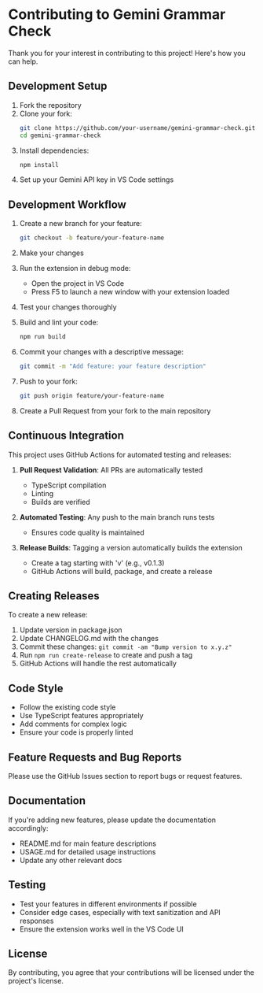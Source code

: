 # Contributing to Gemini Grammar Check

Thank you for your interest in contributing to this project! Here's how you can help.

## Development Setup

1. Fork the repository
2. Clone your fork:
   ```bash
   git clone https://github.com/your-username/gemini-grammar-check.git
   cd gemini-grammar-check
   ```
3. Install dependencies:
   ```bash
   npm install
   ```
4. Set up your Gemini API key in VS Code settings

## Development Workflow

1. Create a new branch for your feature:
   ```bash
   git checkout -b feature/your-feature-name
   ```

2. Make your changes

3. Run the extension in debug mode:
   - Open the project in VS Code
   - Press F5 to launch a new window with your extension loaded

4. Test your changes thoroughly

5. Build and lint your code:
   ```bash
   npm run build
   ```

6. Commit your changes with a descriptive message:
   ```bash
   git commit -m "Add feature: your feature description"
   ```

7. Push to your fork:
   ```bash
   git push origin feature/your-feature-name
   ```

8. Create a Pull Request from your fork to the main repository

## Continuous Integration

This project uses GitHub Actions for automated testing and releases:

1. **Pull Request Validation**: All PRs are automatically tested
   - TypeScript compilation
   - Linting
   - Builds are verified

2. **Automated Testing**: Any push to the main branch runs tests
   - Ensures code quality is maintained

3. **Release Builds**: Tagging a version automatically builds the extension
   - Create a tag starting with 'v' (e.g., v0.1.3)
   - GitHub Actions will build, package, and create a release

## Creating Releases

To create a new release:

1. Update version in package.json
2. Update CHANGELOG.md with the changes
3. Commit these changes: `git commit -am "Bump version to x.y.z"`
4. Run `npm run create-release` to create and push a tag
5. GitHub Actions will handle the rest automatically

## Code Style

- Follow the existing code style
- Use TypeScript features appropriately
- Add comments for complex logic
- Ensure your code is properly linted

## Feature Requests and Bug Reports

Please use the GitHub Issues section to report bugs or request features.

## Documentation

If you're adding new features, please update the documentation accordingly:
- README.md for main feature descriptions
- USAGE.md for detailed usage instructions
- Update any other relevant docs

## Testing

- Test your features in different environments if possible
- Consider edge cases, especially with text sanitization and API responses
- Ensure the extension works well in the VS Code UI

## License

By contributing, you agree that your contributions will be licensed under the project's license.